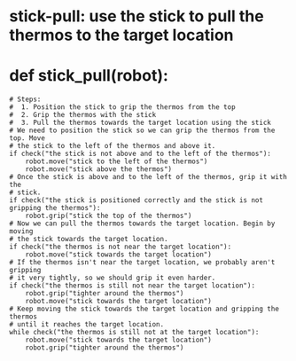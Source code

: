 # stick-pull: use the stick to pull the thermos to the target location
# def stick_pull(robot):
    # Steps:
    #  1. Position the stick to grip the thermos from the top
    #  2. Grip the thermos with the stick
    #  3. Pull the thermos towards the target location using the stick
    # We need to position the stick so we can grip the thermos from the top. Move
    # the stick to the left of the thermos and above it.
    if check("the stick is not above and to the left of the thermos"):
        robot.move("stick to the left of the thermos")
        robot.move("stick above the thermos")
    # Once the stick is above and to the left of the thermos, grip it with the
    # stick.
    if check("the stick is positioned correctly and the stick is not gripping the thermos"):
        robot.grip("stick the top of the thermos")
    # Now we can pull the thermos towards the target location. Begin by moving
    # the stick towards the target location.
    if check("the thermos is not near the target location"):
        robot.move("stick towards the target location")
    # If the thermos isn't near the target location, we probably aren't gripping
    # it very tightly, so we should grip it even harder.
    if check("the thermos is still not near the target location"):
        robot.grip("tighter around the thermos")
        robot.move("stick towards the target location")
    # Keep moving the stick towards the target location and gripping the thermos
    # until it reaches the target location.
    while check("the thermos is still not at the target location"):
        robot.move("stick towards the target location")
        robot.grip("tighter around the thermos")